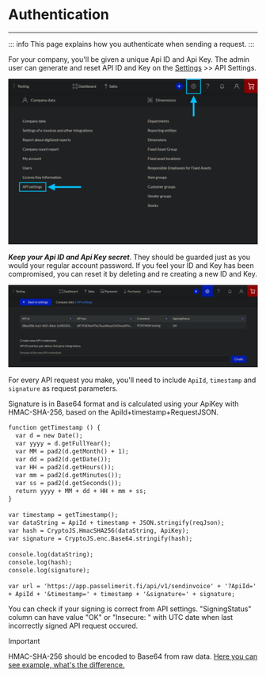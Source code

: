 # Authentication
---
::: info
This page explains how you authenticate when sending a request. 
:::

For your company, you'll be given a unique Api ID and Api Key. The admin user can  generate and reset API ID and Key on the [Settings](https://app.passelimerit.fi/settings) >> API Settings.

![An image](../../dist/images/api-key-create-dark.png)

_**Keep your Api ID and Api Key secret**_. They should be guarded just as you would your regular account password. If you feel your ID and Key has been compromised, you can reset it by deleting and re creating a new ID and Key.

![An image](../../dist/images/api-keys-list-1-dark.png)

For every API request you make, you'll need to include `ApiId`, `timestamp` and `signature` as request parameters.

Signature is in Base64 format and is calculated using your ApiKey with HMAC-SHA-256, based on the ApiId+timestamp+RequestJSON.

```js{13-15}
function getTimestamp () {
  var d = new Date();
  var yyyy = d.getFullYear();
  var MM = pad2(d.getMonth() + 1);
  var dd = pad2(d.getDate());
  var HH = pad2(d.getHours());
  var mm = pad2(d.getMinutes());
  var ss = pad2(d.getSeconds());
  return yyyy + MM + dd + HH + mm + ss;
}

var timestamp = getTimestamp();
var dataString = ApiId + timestamp + JSON.stringify(reqJson); 
var hash = CryptoJS.HmacSHA256(dataString, ApiKey);           
var signature = CryptoJS.enc.Base64.stringify(hash);           

console.log(dataString);
console.log(hash);
console.log(signature);

var url = 'https://app.passelimerit.fi/api/v1/sendinvoice' + '?ApiId=' + ApiId + '&timestamp=' + timestamp + '&signature=' + signature;
```

You can check if your signing is correct from API settings. "SigningStatus" column can have value "OK" or "Insecure: " with UTC date when last incorrectly signed API request occured.

> [!IMPORTANT]
> HMAC-SHA-256 should be encoded to Base64 from raw data. [Here you can see example, what's the difference.](https://stackoverflow.com/a/32188410) <!--https://stackoverflow.com/questions/32188149/difference-between-cryptojs-enc-base64-stringify-and-normal-base64-encryption-->
